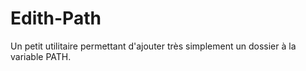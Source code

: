 Edith-Path
==========

Un petit utilitaire permettant d'ajouter très simplement un dossier à la variable PATH.
